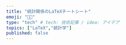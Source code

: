 ```yaml
---
title: "統計関係のLaTeXチートシート"
emoji: "🐕‍🦺"
type: "tech" # tech: 技術記事 / idea: アイデア
topics: ["LaTeX","統計学"]
published: false
---
```

